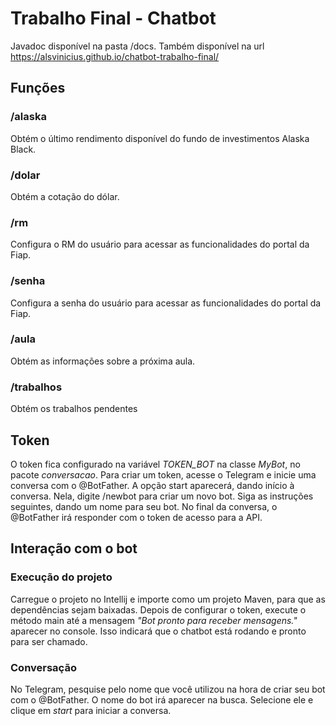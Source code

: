# Trabalho Final - Chatbot

Javadoc disponível na pasta /docs. Também disponível na url https://alsvinicius.github.io/chatbot-trabalho-final/

## Funções

### /alaska

Obtém o último rendimento disponível do fundo de investimentos Alaska Black.

### /dolar

Obtém a cotação do dólar.

### /rm

Configura o RM do usuário para acessar as funcionalidades do portal da Fiap.

### /senha

Configura a senha do usuário para acessar as funcionalidades do portal da Fiap.

### /aula

Obtém as informações sobre a próxima aula.

### /trabalhos

Obtém os trabalhos pendentes

## Token

O token fica configurado na variável *TOKEN_BOT* na classe *MyBot*, no pacote _conversacao_. Para criar um token, acesse o Telegram e inicie uma conversa com o @BotFather. A opção start aparecerá, dando início à conversa. Nela, digite /newbot para criar um novo bot. Siga as instruções seguintes, dando um nome para seu bot. No final da conversa, o @BotFather irá responder com o token de acesso para a API.

## Interação com o bot

### Execução do projeto

Carregue o projeto no Intellij e importe como um projeto Maven, para que as dependências sejam baixadas. Depois de configurar o token, execute o método main até a mensagem _"Bot pronto para receber mensagens."_ aparecer no console. Isso indicará que o chatbot está rodando e pronto para ser chamado.

### Conversação

No Telegram, pesquise pelo nome que você utilizou na hora de criar seu bot com o @BotFather. O nome do bot irá aparecer na busca. Selecione ele e clique em _start_ para iniciar a conversa.
